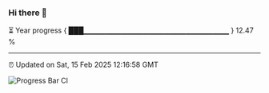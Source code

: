 ### Hi there 👋

⏳ Year progress { ███▁▁▁▁▁▁▁▁▁▁▁▁▁▁▁▁▁▁▁▁▁▁▁▁▁▁▁ } 12.47 %

---

⏰ Updated on Sat, 15 Feb 2025 12:16:58 GMT

![Progress Bar CI](https://github.com/Shyam-Makwana/GitHub-Actions-Demo/workflows/Progress%20Bar%20CI/badge.svg)
